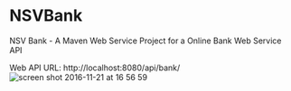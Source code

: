 # NSVBank
NSV Bank - A Maven Web Service Project for a Online Bank Web Service API

Web API URL: http://localhost:8080/api/bank/
![screen shot 2016-11-21 at 16 56 59](https://cloud.githubusercontent.com/assets/5924811/20492256/f34972c0-b00b-11e6-83e9-e13cb83260ad.png)
